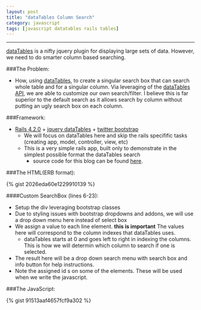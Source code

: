 ```yaml
---
layout: post
title: "dataTables Column Search"
category: javascript
tags: [javascript datatables rails tables]
---
```

____
[dataTables](https://www.datatables.net/) is a nifty jquery plugin for displaying large sets of data.  However, we need to do smarter column based searching.

<!--more-->

###The Problem:
- How, using [dataTables](https://www.datatables.net/), to create a singular search box that can search whole table and for a singular column.  Via leveraging of the [dataTables API](https://datatables.net/api), we are able to customize our own search/filter.  I believe this is far superior to the default search as it allows search by column without putting an ugly search box on each column.

###Framework:
- [Rails 4.2.0](http://rubyonrails.org/) + [jquery dataTables](https://github.com/rweng/jquery-datatables-rails) + [twitter bootstrap](https://github.com/seyhunak/twitter-bootstrap-rails)
  * We will focus on dataTables here and skip the rails specifific tasks (creating app, model, controller, view, etc)
  * This is a very simple rails app, built only to demonstrate in the simplest possible format the dataTables search
     * source code for this blog can be found [here](https://github.com/dstull/dataTables-search).

###The HTML(ERB format):

{% gist 2026eda60e1229910139 %}
 
####Custom SearchBox (lines 6-23):
   * Setup the div leveraging bootstrap classes
   * Due to styling issues with bootstrap dropdowns and addons, we will use a drop down menu here instead of select box
   * We assign a value to each line element. **this is important** The values here will correspond to the column indexes that dataTables uses.
      * dataTables starts at 0 and goes left to right in indexing the columns.  This is how we will determin which column to search if one is selected.
   * The result here will be a drop down search menu with search box and info button for help instructions.
   * Note the assigned id s on some of the elements.  These will be used when we write the javascript.

###The JavaScript:

{% gist 91513aaf4657fcf9a302 %}
